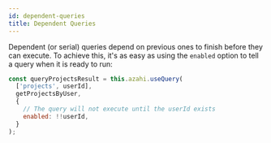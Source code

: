 ```yaml
---
id: dependent-queries
title: Dependent Queries
---
```


Dependent (or serial) queries depend on previous ones to finish before they can execute. To achieve this, it's as easy as using the `enabled` option to tell a query when it is ready to run:

```js
const queryProjectsResult = this.azahi.useQuery(
  ['projects', userId],
  getProjectsByUser,
  {
    // The query will not execute until the userId exists
    enabled: !!userId,
  }
);
```
